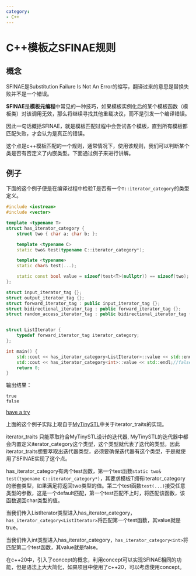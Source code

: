 ```yaml
---
category: 
- C++
---
```


# C++模板之SFINAE规则

## 概念

SFINAE是Substitution Failure Is Not An Error的缩写，翻译过来的意思是替换失败并不是一个错误。

**SFINAE**是**模板元编程**中常见的一种技巧，如果模板实例化后的某个模板函数（模板类）对该调用无效，那么将继续寻找其他重载决议，而不是引发一个编译错误。

因此一句话概括SFINAE，就是模板匹配过程中会尝试各个模板，直到所有模板都匹配失败，才会认为是真正的错误。

这个点是c++模板匹配的一个规则，通常情况下，使用该规则，我们可以判断某个类是否有否定义了内嵌类型。下面通过例子来进行讲解。

## 例子

下面的这个例子便是在编译过程中检验T是否有一个```T::iterator_category```的类型定义。

```cpp
#include <iostream>
#include <vector>

template <typename T>
struct has_iterator_category {
    struct two { char a; char b; };

    template <typename C>
    static two& test(typename C::iterator_category*);

    template <typename>
    static char& test(...);

    static const bool value = sizeof(test<T>(nullptr)) == sizeof(two);
};

struct input_iterator_tag {};
struct output_iterator_tag {};
struct forward_iterator_tag : public input_iterator_tag {};
struct bidirectional_iterator_tag : public forward_iterator_tag {};
struct random_access_iterator_tag : public bidirectional_iterator_tag {};


struct ListIterator {
    typedef forward_iterator_tag iterator_category;
};

int main() {
    std::cout << has_iterator_category<ListIterator>::value << std::endl;//true
    std::cout << has_iterator_category<int>::value << std::endl;//false
    return 0;
}
```

输出结果：
```
true
false
```

[have a try](https://godbolt.org/z/6GG9YWjWq)

上面的这个例子实际上取自于[MyTinySTL](https://github.com/Alinshans/MyTinySTL)中关于iterator_traits的实现。

iterator_traits 只能萃取符合MyTinySTL设计的迭代器, MyTinySTL的迭代器中都会内置定义iterator_category这个类型，这个类型就代表了迭代的类型。因此iterator_traits想要萃取出迭代器类型，必须要确保迭代器有这个类型，于是就使用了SFINAE实现了这个点。

has_iterator_category有两个test函数，第一个test函数```static two& test(typename C::iterator_category*)```，其要求模板T拥有iterator_category的嵌套类型，如果满足将返回two类型的值。第二个test函数```test(...)```接受任意类型的参数，这是一个default匹配，第一个test匹配不上时，将匹配该函数，该函数返回char类型的值。

当我们传入ListIterator类型进入has_iterator_category，```has_iterator_category<ListIterator>```将匹配第一个test函数，其value就是true。

当我们传入int类型进入has_iterator_category，```has_iterator_category<int>```将匹配第二个test函数，其value就是false。

在c++20中，引入了concept的概念，利用concept可以实现SFINAE相同的功能，但是语法上大大简化，如果项目中使用了c++20，可以考虑使用concept。
